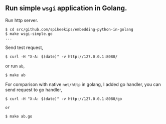 ## Run simple `wsgi` application in Golang.

Run http server.

```
$ cd src/github.com/spikeekips/embedding-python-in-golang
$ make wsgi-simple.go
...
```

Send test request,

```
$ curl -H "X-A: $(date)" -v http://127.0.0.1:8080/
```

or run `ab`,

```
$ make ab
```

For comparison with native `net/http` in golang, I added go handler, you can
send request to go handler,

```
$ curl -H "X-A: $(date)" -v http://127.0.0.1:8080/go

or 

$ make ab.go
```

